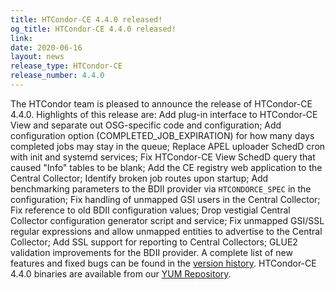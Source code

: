```yaml
---
title: HTCondor-CE 4.4.0 released!
og_title: HTCondor-CE 4.4.0 released!
link: 
date: 2020-06-16
layout: news
release_type: HTCondor-CE
release_number: 4.4.0
---
```


The HTCondor team is pleased to announce the release of HTCondor-CE 4.4.0.  Highlights of this release are: Add plug-in interface to HTCondor-CE View and separate out OSG-specific code and configuration; Add configuration option (COMPLETED_JOB_EXPIRATION) for how many days completed jobs may stay in the queue; Replace APEL uploader SchedD cron with init and systemd services; Fix HTCondor-CE View SchedD query that caused "Info" tables to be blank; Add the CE registry web application to the Central Collector; Identify broken job routes upon startup; Add benchmarking parameters to the BDII provider via `HTCONDORCE_SPEC` in the configuration; Fix handling of unmapped GSI users in the Central Collector; Fix reference to old BDII configuration values; Drop vestigial Central Collector configuration generator script and service; Fix unmapped GSI/SSL regular expressions and allow unmapped entities to advertise to the Central Collector; Add SSL support for reporting to Central Collectors; GLUE2 validation improvements for the BDII provider.  A complete list of new features and fixed bugs can be found in the <a href="https://htcondor-ce.readthedocs.io/en/latest/releases/#htcondor-ce-4-version-history"> version history</a>. HTCondor-CE 4.4.0 binaries are available from our <a href="http://htcondor.org/yum/">YUM Repository</a>. 
